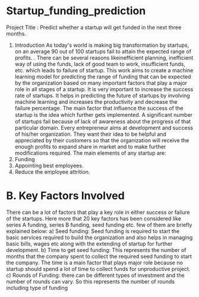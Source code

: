 # Startup_funding_prediction
Project Title : Predict whether a startup will get funded in the next three months.
1. Introduction As today's world is making big transformation by startups, on an average 90 out of 100 startups fail to attain the expected range of profits.  .  There  can be  several  reasons  likeinefficient  planning, inefficient  way  of using  the funds,  lack  of good  team to  work, insufficient funds, etc. which leads to failure of startup. This work aims to create a machine learning model for predicting the  range of  funding  that  can  be  expected  by  the  organization  based  on many important  factors that  play a  major role  in all  stages of  a startup. It is very important to increase the success rate of startups. It helps in predicting the future of startups by involving machine learning  and increases  the  productivity  and decrease  the failure percentage.
The main factor that influence the success of the startup is the idea which further  gets  implemented.  A signiﬁcant number of startups fail  because  of  lack  of  awareness  about  the  progress  of  that particular  domain. Every  entrepreneur aims  at  development  and success of his/her organization. They want their idea to be helpful and  appreciated by  their customers  so that  the organization  will receive the enough profits to expand share in market and to make further modifications required. The main elements of any startup are: 
1. Funding
2. Appointing best employees.
3. Reduce the employee attrition.

# B. Key Factors Involved  
There can be a lot of factors that play a key role in either success or failure of the startups. Here more that 20 key factors has been considered like series  A funding, series B  funding, seed  funding etc. few of them are briefly explained below: a) Seed  funding:  Seed  funding is  required  to  start the  basic services  required  to  build  the  organization  and  also  helps  in managing  basic  bills,  wages  etc  along  with  the  extending  of startup for further development. b)  Time to  get seed  funding:  This  represents  the number  of months  that  the  company  spent  to  collect  the  required  seed funding to start the company. The time is a main factor that plays major role because no startup should spend a lot of time to collect funds for unproductive project. c) Rounds  of  Funding:  there  can  be  different  types  of investment and the number of rounds can vary. So this represents the number of rounds including type of funding
